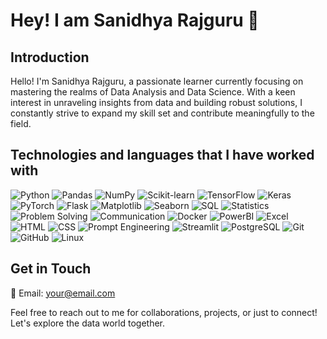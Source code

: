# Hey! I am Sanidhya Rajguru 👋
  
## Introduction
Hello! I'm Sanidhya Rajguru, a passionate learner currently focusing on mastering the realms of Data Analysis and Data Science. With a keen interest in unraveling insights from data and building robust solutions, I constantly strive to expand my skill set and contribute meaningfully to the field.

## Technologies and languages that I have worked with

![Python](https://img.shields.io/badge/Python-%2314354C.svg?&style=for-the-badge&logo=python&logoColor=white) ![Pandas](https://img.shields.io/badge/Pandas-%23150458.svg?&style=for-the-badge&logo=pandas&logoColor=white) ![NumPy](https://img.shields.io/badge/Numpy-%23013243.svg?&style=for-the-badge&logo=numpy&logoColor=white) ![Scikit-learn](https://img.shields.io/badge/Scikit_learn-%2314354C.svg?&style=for-the-badge&logo=scikit-learn&logoColor=white) ![TensorFlow](https://img.shields.io/badge/TensorFlow-%23FF6F00.svg?&style=for-the-badge&logo=TensorFlow&logoColor=white) ![Keras](https://img.shields.io/badge/Keras-%23D00000.svg?&style=for-the-badge&logo=Keras&logoColor=white) ![PyTorch](https://img.shields.io/badge/PyTorch-%23EE4C2C.svg?&style=for-the-badge&logo=PyTorch&logoColor=white) ![Flask](https://img.shields.io/badge/Flask-%23000000.svg?&style=for-the-badge&logo=Flask&logoColor=white) ![Matplotlib](https://img.shields.io/badge/Matplotlib-%23013243.svg?&style=for-the-badge&logo=matplotlib&logoColor=white) ![Seaborn](https://img.shields.io/badge/Seaborn-%230769AD.svg?&style=for-the-badge&logo=Seaborn&logoColor=white) ![SQL](https://img.shields.io/badge/SQL-%234169E1.svg?&style=for-the-badge&logo=SQL&logoColor=white) ![Statistics](https://img.shields.io/badge/Statistics-%234169E1.svg?&style=for-the-badge&logo=Statistics&logoColor=white) ![Problem Solving](https://img.shields.io/badge/Problem_Solving-%234169E1.svg?&style=for-the-badge&logo=ProblemSolving&logoColor=white) ![Communication](https://img.shields.io/badge/Communication-%234169E1.svg?&style=for-the-badge&logo=Communication&logoColor=white) ![Docker](https://img.shields.io/badge/Docker-%230db7ed.svg?&style=for-the-badge&logo=docker&logoColor=white) ![PowerBI](https://img.shields.io/badge/PowerBI-%23F2C811.svg?&style=for-the-badge&logo=PowerBI&logoColor=white) ![Excel](https://img.shields.io/badge/Excel-%23217346.svg?&style=for-the-badge&logo=microsoft-excel&logoColor=white) ![HTML](https://img.shields.io/badge/HTML-%23E34F26.svg?&style=for-the-badge&logo=HTML5&logoColor=white) ![CSS](https://img.shields.io/badge/CSS-%231572B6.svg?&style=for-the-badge&logo=CSS3&logoColor=white) ![Prompt Engineering](https://img.shields.io/badge/Prompt_Engineering-%237B68EE.svg?&style=for-the-badge&logo=Prompt&logoColor=white) ![Streamlit](https://img.shields.io/badge/Streamlit-%235F4687.svg?&style=for-the-badge&logo=Streamlit&logoColor=white) ![PostgreSQL](https://img.shields.io/badge/PostgreSQL-%23336791.svg?&style=for-the-badge&logo=PostgreSQL&logoColor=white) ![Git](https://img.shields.io/badge/Git-%23F05032.svg?&style=for-the-badge&logo=Git&logoColor=white) ![GitHub](https://img.shields.io/badge/GitHub-%23121011.svg?&style=for-the-badge&logo=GitHub&logoColor=white) ![Linux](https://img.shields.io/badge/Linux-%23FCC624.svg?&style=for-the-badge&logo=Linux&logoColor=black)

</div>

## Get in Touch
📧 Email: [your@email.com](mailto:your@email.com)  

Feel free to reach out to me for collaborations, projects, or just to connect! Let's explore the data world together.
